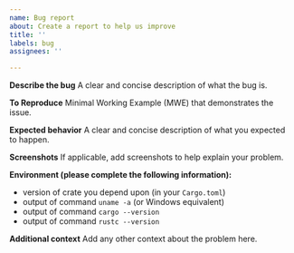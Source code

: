 ```yaml
---
name: Bug report
about: Create a report to help us improve
title: ''
labels: bug
assignees: ''

---
```


**Describe the bug**
A clear and concise description of what the bug is.

**To Reproduce**
Minimal Working Example (MWE) that demonstrates the issue.

**Expected behavior**
A clear and concise description of what you expected to happen.

**Screenshots**
If applicable, add screenshots to help explain your problem.

**Environment (please complete the following information):**
 - version of crate you depend upon (in your `Cargo.toml`)
 - output of command `uname -a` (or Windows equivalent)
 - output of command `cargo --version`
 - output of command `rustc --version`

**Additional context**
Add any other context about the problem here.
